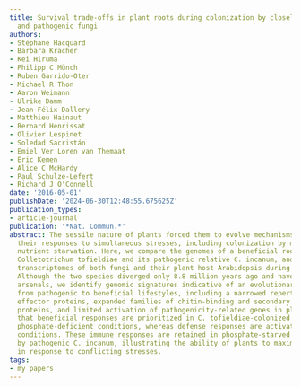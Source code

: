```yaml
---
title: Survival trade-offs in plant roots during colonization by closely related beneficial
  and pathogenic fungi
authors:
- Stéphane Hacquard
- Barbara Kracher
- Kei Hiruma
- Philipp C Münch
- Ruben Garrido-Oter
- Michael R Thon
- Aaron Weimann
- Ulrike Damm
- Jean-Félix Dallery
- Matthieu Hainaut
- Bernard Henrissat
- Olivier Lespinet
- Soledad Sacristán
- Emiel Ver Loren van Themaat
- Eric Kemen
- Alice C McHardy
- Paul Schulze-Lefert
- Richard J O'Connell
date: '2016-05-01'
publishDate: '2024-06-30T12:48:55.675625Z'
publication_types:
- article-journal
publication: '*Nat. Commun.*'
abstract: The sessile nature of plants forced them to evolve mechanisms to prioritize
  their responses to simultaneous stresses, including colonization by microbes or
  nutrient starvation. Here, we compare the genomes of a beneficial root endophyte,
  Colletotrichum tofieldiae and its pathogenic relative C. incanum, and examine the
  transcriptomes of both fungi and their plant host Arabidopsis during phosphate starvation.
  Although the two species diverged only 8.8 million years ago and have similar gene
  arsenals, we identify genomic signatures indicative of an evolutionary transition
  from pathogenic to beneficial lifestyles, including a narrowed repertoire of secreted
  effector proteins, expanded families of chitin-binding and secondary metabolism-related
  proteins, and limited activation of pathogenicity-related genes in planta. We show
  that beneficial responses are prioritized in C. tofieldiae-colonized roots under
  phosphate-deficient conditions, whereas defense responses are activated under phosphate-sufficient
  conditions. These immune responses are retained in phosphate-starved roots colonized
  by pathogenic C. incanum, illustrating the ability of plants to maximize survival
  in response to conflicting stresses.
tags:
- my papers
---
```

